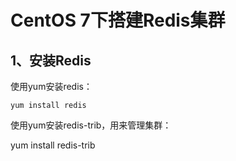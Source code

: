 # CentOS 7下搭建Redis集群

## 1、安装Redis

使用yum安装redis：

`yum install redis`

使用yum安装redis-trib，用来管理集群：

yum install redis-trib

